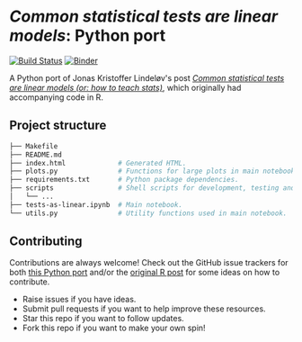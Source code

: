 # _Common statistical tests are linear models_: Python port

[![Build Status](https://travis-ci.com/eigenfoo/tests-as-linear.svg?branch=master)](https://travis-ci.com/eigenfoo/tests-as-linear)
[![Binder](https://mybinder.org/badge_logo.svg)](https://mybinder.org/v2/gh/eigenfoo/tests-as-linear/master?filepath=tests-as-linear.ipynb)

A Python port of Jonas Kristoffer Lindeløv's post [_Common statistical tests are
linear models (or: how to teach
stats)_](https://lindeloev.github.io/tests-as-linear/), which originally had
accompanying code in R.

## Project structure

```bash
├── Makefile
├── README.md
├── index.html             # Generated HTML.
├── plots.py               # Functions for large plots in main notebook.
├── requirements.txt       # Python package dependencies.
├── scripts                # Shell scripts for development, testing and deployment.
│   └── ...
├── tests-as-linear.ipynb  # Main notebook.
└── utils.py               # Utility functions used in main notebook.
```

## Contributing

Contributions are always welcome! Check out the GitHub issue trackers for both
[this Python port](https://github.com/eigenfoo/tests-as-linear/issues) and/or
the [original R post](https://github.com/lindeloev/tests-as-linear/issues) for
some ideas on how to contribute.

- Raise issues if you have ideas.
- Submit pull requests if you want to help improve these resources.
- Star this repo if you want to follow updates.
- Fork this repo if you want to make your own spin!
